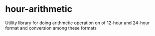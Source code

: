# hour-arithmetic
Utility library for doing arithmetic operation on of 12-hour and 24-hour format and conversion among these formats
